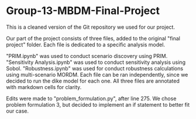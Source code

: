 # Group-13-MBDM-Final-Project
This is a cleaned version of the Git repository we used for our project.

Our part of the project consists of three files, added to the original "final project" folder. Each file is dedicated to a specific analysis model.

"PRIM.ipynb" was used to conduct scenario discovery using PRIM.
"Sensitivity Analysis.ipynb" was used to conduct sensitivity analysis using Sobol.
"Robustness.ipynb" was used for conduct robustness calculations using multi-scenario MORDM.
Each file can be ran independently, since we decided to run the dike model for each one.
All three files are annotated with markdown cells for clarity.

Edits were made to "problem_formulation.py", after line 275. We chose problem formulation 3, but decided to implement an if statement to better fit our case.
